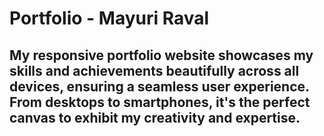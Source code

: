 # Portfolio - Mayuri Raval

## My responsive portfolio website showcases my skills and achievements beautifully across all devices, ensuring a seamless user experience. From desktops to smartphones, it's the perfect canvas to exhibit my creativity and expertise.
